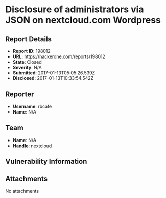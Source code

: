 # Disclosure of administrators via JSON on nextcloud.com Wordpress

## Report Details
- **Report ID**: 198012
- **URL**: https://hackerone.com/reports/198012
- **State**: Closed
- **Severity**: N/A
- **Submitted**: 2017-01-13T05:05:26.539Z
- **Disclosed**: 2017-01-13T10:33:54.542Z

## Reporter
- **Username**: rbcafe
- **Name**: N/A

## Team
- **Name**: N/A
- **Handle**: nextcloud

## Vulnerability Information


## Attachments
No attachments
